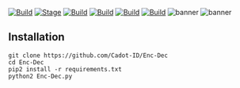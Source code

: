 [![Build](https://img.shields.io/badge/Enc-Dec-brightgreen.svg?maxAge=259200)]()
[![Stage](https://img.shields.io/badge/Release-Stable-brightgreen.svg)]()
[![Build](https://img.shields.io/badge/Supported_Android-Linux-orange.svg)]()
[![Build](https://img.shields.io/badge/Available-Termux-red.svg?maxAge=259200)]()
[![Build](https://img.shields.io/badge/Language-python-blue.svg?maxAge=259200)]()
[![Build](https://img.shields.io/badge/contributions-CadotID-blue.svg?style=flat)]()
![banner](https://user-images.githubusercontent.com/71793332/98446716-f6b42200-2151-11eb-8418-4345809cb7a1.png)
![banner](https://user-images.githubusercontent.com/71793332/110761721-a4f7e180-8282-11eb-9584-9583c04bdbfe.png)

 ## Installation
```
git clone https://github.com/Cadot-ID/Enc-Dec
cd Enc-Dec
pip2 install -r requirements.txt
python2 Enc-Dec.py
```

